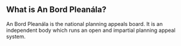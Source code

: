 ##  What is An Bord Pleanála?

An Bord Pleanála is the national planning appeals board. It is an independent
body which runs an open and impartial planning appeal system.
